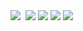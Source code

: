 
<img src="https://github.com/Gadai14/CODSOFT/assets/121002242/6ef004ec-d098-4ddc-9bd0-0e1a9e2a1e36">
<img stc="https://github.com/Gadai14/CODSOFT/assets/121002242/c4e585cc-41de-4123-b16b-2ff5b145bdaf">
<img src="https://github.com/Gadai14/CODSOFT/assets/121002242/ce40378f-7d0c-4a6b-90d6-1213a264b244">
<img src="https://github.com/Gadai14/CODSOFT/assets/121002242/99e906dc-e77d-48a9-a251-b59997d56208">


<img src="https://github.com/Gadai14/CODSOFT/assets/121002242/968a16b2-a047-455f-8804-23e8d6c85c11">
<img src="https://github.com/Gadai14/CODSOFT/assets/121002242/fa16f7e9-3c8c-4d1c-9210-df284adc0000">


